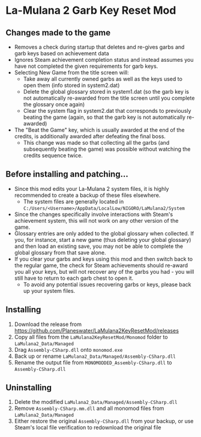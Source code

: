 # La-Mulana 2 Garb Key Reset Mod

## Changes made to the game
- Removes a check during startup that deletes and re-gives garbs and garb keys based on achievement data
- Ignores Steam achievement completion status and instead assumes you have not completed the given requirements for garb keys.
- Selecting New Game from the title screen will:
	- Take away all currently owned garbs as well as the keys used to open them (info stored in system2.dat)
	- Delete the global glossary stored in system1.dat (so the garb key is not automatically re-awarded from the title screen until you complete the glossary once again)
	- Clear the system flag in system2.dat that corresponds to previously beating the game (again, so that the garb key is not automatically re-awarded)
- The "Beat the Game" key, which is usually awarded at the end of the credits, is additionally awarded after defeating the final boss.
	- This change was made so that collecting all the garbs (and subsequently beating the game) was possible without watching the credits sequence twice.

## Before installing and patching...
- Since this mod edits your La-Mulana 2 system files, it is highly recommended to create a backup of these files elsewhere.
	- The system files are generally located in `C:/Users/<Username>/AppData/LocalLow/NIGORO/LaMulana2/System`
- Since the changes specifically involve interactions with Steam's achievement system, this will not work on any other version of the game.
- Glossary entries are only added to the global glossary when collected. If you, for instance, start a new game (thus deleting your global glossary) and then load an existing save, you may not be able to complete the global glossary from that save alone.
- If you clear your garbs and keys using this mod and then switch back to the regular game, the check for Steam achievements should re-award you all your keys, but will not recover any of the garbs you had - you will still have to return to each garb chest to open it.
	- To avoid any potential issues recovering garbs or keys, please back up your system files.

## Installing
1. Download the release from https://github.com/Planeswater/LaMulana2KeyResetMod/releases
2. Copy all files from the `LaMulana2KeyResetMod/Monomod` folder to `LaMulana2_Data/Managed`
3. Drag `Assembly-CSharp.dll` onto `monomod.exe`
4. Back up or rename `LaMulana2_Data/Managed/Assembly-CSharp.dll`
5. Rename the output file from `MONOMODDED_Assembly-CSharp.dll` to `Assembly-CSharp.dll`

## Uninstalling
1. Delete the modified `LaMulana2_Data/Managed/Assembly-CSharp.dll`
2. Remove `Assembly-CSharp.mm.dll` and all monomod files from `LaMulana2_Data/Managed`
3. Either restore the original `Assembly-CSharp.dll` from your backup, or use Steam's local file verification to redownload the original file
